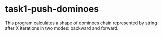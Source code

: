 # task1-push-dominoes
This program calculates a shape of dominoes chain represented by string after X iterations in two modes: backward and forward.
